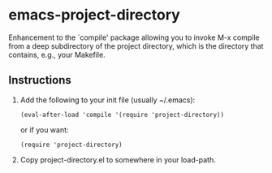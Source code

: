 emacs-project-directory
=======================

Enhancement to the `compile' package allowing you to invoke M-x
compile from a deep subdirectory of the project directory, which is
the directory that contains, e.g., your Makefile.

## Instructions

1.  Add the following to your init file (usually ~/.emacs):

        (eval-after-load 'compile '(require 'project-directory))

    or if you want:

        (require 'project-directory)

2.  Copy project-directory.el to somewhere in your load-path.

